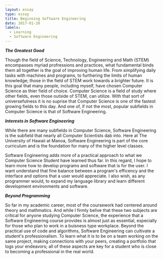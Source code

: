 ```yaml
---
layout: essay
type: essay
title: Beginning Software Engineering
date: 2017-01-20
labels:
  - Learning
  - Software Engineering
---
```


***The Greatest Good***

Though the field of Science, Technology, Engineering and Math (STEM) encompasses myriad profressions and practices, what fundamental binds them all together is the goal of improving human life. From simplifying daily tasks with machines and programs, to furthering the limits of human knowledge; those in the field of STEM work towards a brighter future. It is this goal that many people, including myself, have chosen Computer Science as thier field of choice. Computer Science is a field of study where other fields, even those outside of STEM, can utilize. With that sort of universefulness it is no suprise that Computer Science is one of the fastest growing fields to this day. And one of, if not the most, popular subfields in Computer Science is that of Software Engineering. 

***Interests in Software Engineering***

While there are many subfields in Computer Science, Software Engineering is the subfield that nearly all Computer Scientists dab into. Here at The University of Hawaii at Manoa, Software Engineering is part of the core curriculum and is the foundation for many of the higher level classes. 

Software Engineering adds more of a practical approach to what we Computer Science Student have learned thus far. In this regard, I hope to learn more how to develop programs and software that is for the user. I want understand that fine balance between a program's efficency and the interface and options that a user would appreciate. I also wish, as any programmer would, to expand my language library and learn different development environments and software. 

***Beyond Programming***

So far in my academic career, most of the coursework had centered around theory and mathmatics. And while I firmly belive that these two subjects are critical for anyone studying Computer Science, the experience that a Software Engineering course provides is almost just as essential, especially for those who plan to work in a buisness type workplace. Beyond the practical use of code and algorithms, Software Engineering can cultivate a student's professionalism. To learn what it is to be on a team working on the same project, making connections with your peers, creating a portfolio that logs your endeavors; all of these aspects are key for a student who is close to becoming a professional in the real world. 




